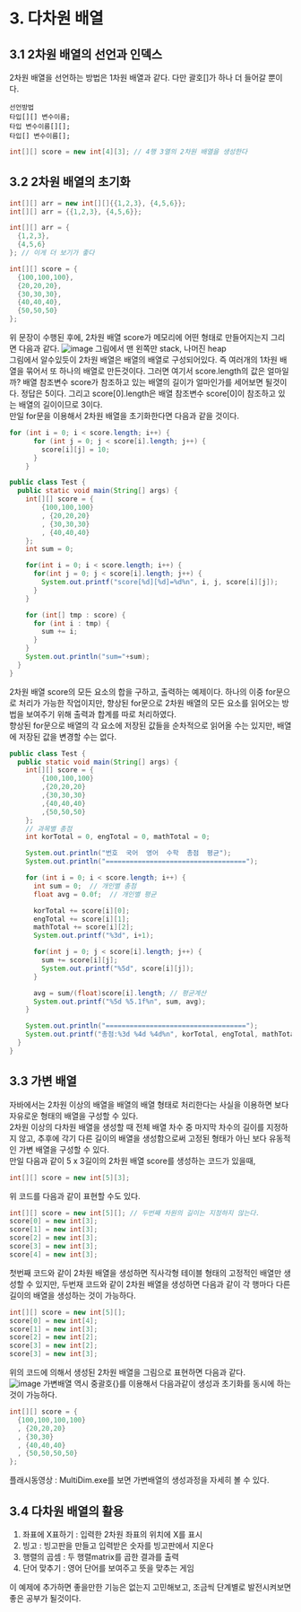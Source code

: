 # 3. 다차원 배열
## 3.1 2차원 배열의 선언과 인덱스
2차원 배열을 선언하는 방법은 1차원 배열과 같다. 다만 괄호[]가 하나 더 들어갈 뿐이다.  
```
선언방법
타입[][] 변수이름;
타입 변수이름[][];
타입[] 변수이름[];
```
```java
int[][] score = new int[4][3]; // 4행 3열의 2차원 배열을 생성한다
```

## 3.2 2차원 배열의 초기화
```java
int[][] arr = new int[][]{{1,2,3}, {4,5,6}};
int[][] arr = {{1,2,3}, {4,5,6}};
```
```java
int[][] arr = {
  {1,2,3},
  {4,5,6}
}; // 이게 더 보기가 좋다
```
```java
int[][] score = {
  {100,100,100},
  {20,20,20},
  {30,30,30},
  {40,40,40},
  {50,50,50}
};
```
위 문장이 수행된 후에, 2차원 배열 score가 메모리에 어떤 형태로 만들어지는지 그리면 다음과 같다.
![image](https://user-images.githubusercontent.com/68311318/121307491-02133a00-c93b-11eb-84fb-6fdd453fdb46.png)
그림에서 맨 왼쪽만 stack, 나머진 heap  
그림에서 알수있듯이 2차원 배열은 배열의 배열로 구성되어있다. 즉 여러개의 1차원 배열을 묶어서 또 하나의 배열로 만든것이다. 그러면 여기서 score.length의 값은 얼마일까? 배열 참조변수 score가 참조하고 있는 배열의 길이가 얼마인가를 세어보면 될것이다. 정답은 5이다. 그리고 score[0].length은 배열 참조변수 score[0]이 참조하고 있는 배열의 길이이므로 3이다.  
만일 for문을 이용해서 2차원 배열을 초기화한다면 다음과 같을 것이다.  
```java
for (int i = 0; i < score.length; i++) {
      for (int j = 0; j < score[i].length; j++) {
        score[i][j] = 10;
      }
    }
```
```java
public class Test {
  public static void main(String[] args) {
    int[][] score = {
        {100,100,100}
        , {20,20,20}
        , {30,30,30}
        , {40,40,40}
    };
    int sum = 0;

    for(int i = 0; i < score.length; i++) {
      for(int j = 0; j < score[i].length; j++) {
        System.out.printf("score[%d][%d]=%d%n", i, j, score[i][j]);
      }
    }

    for (int[] tmp : score) {
      for (int i : tmp) {
        sum += i;
      }
    }
    System.out.println("sum="+sum);
  }
}
```
2차원 배열 score의 모든 요소의 합을 구하고, 출력하는 예제이다. 하나의 이중 for문으로 처리가 가능한 작업이지만, 향상된 for문으로 2차원 배열의 모든 요소를 읽어오는 방법을 보여주기 위해 출력과 합계를 따로 처리하였다.  
향상된 for문으로 배열의 각 요소에 저장된 값들을 순차적으로 읽어올 수는 있지만, 배열에 저장된 값을 변경할 수는 없다.  

```java
public class Test {
  public static void main(String[] args) {
    int[][] score = {
        {100,100,100}
        ,{20,20,20}
        ,{30,30,30}
        ,{40,40,40}
        ,{50,50,50}
    };
    // 과목별 총점
    int korTotal = 0, engTotal = 0, mathTotal = 0;

    System.out.println("번호  국어  영어  수학  총점  평균");
    System.out.println("===================================");

    for (int i = 0; i < score.length; i++) {
      int sum = 0;  // 개인별 총점
      float avg = 0.0f;  // 개인별 평균

      korTotal += score[i][0];
      engTotal += score[i][1];
      mathTotal += score[i][2];
      System.out.printf("%3d", i+1);

      for(int j = 0; j < score[i].length; j++) {
        sum += score[i][j];
        System.out.printf("%5d", score[i][j]);
      }

      avg = sum/(float)score[i].length; // 평균계산
      System.out.printf("%5d %5.1f%n", sum, avg);
    }

    System.out.println("===================================");
    System.out.printf("총점:%3d %4d %4d%n", korTotal, engTotal, mathTotal);
  }
}
```

## 3.3 가변 배열
자바에서는 2차원 이상의 배열을 배열의 배열 형태로 처리한다는 사실을 이용하면 보다 자유로운 형태의 배열을 구성할 수 있다.  
2차원 이상의 다차원 배열을 생성할 때 전체 배열 차수 중 마지막 차수의 길이를 지정하지 않고, 추후에 각기 다른 길이의 배열을 생성함으로써 고정된 형태가 아닌 보다 유동적인 가변 배열을 구성할 수 있다.  
만일 다음과 같이 5 x 3길이의 2차원 배열 score를 생성하는 코드가 있을때,
```java
int[][] score = new int[5][3];
```
위 코드를 다음과 같이 표현할 수도 있다.
```java
int[][] score = new int[5][]; // 두번째 차원의 길이는 지정하지 않는다.
score[0] = new int[3];
score[1] = new int[3];
score[2] = new int[3];
score[3] = new int[3];
score[4] = new int[3];
```
첫번째 코드와 같이 2차원 배열을 생성하면 직사각형 테이블 형태의 고정적인 배열만 생성할 수 있지만, 두번재 코드와 같이 2차원 배열을 생성하면 다음과 같이 각 행마다 다른 길이의 배열을 생성하는 것이 가능하다.  
```java
int[][] score = new int[5][];
score[0] = new int[4];
score[1] = new int[3];
score[2] = new int[2];
score[3] = new int[2];
score[3] = new int[3];
```
위의 코드에 의해서 생성된 2차원 배열을 그림으로 표현하면 다음과 같다.  
![image](https://user-images.githubusercontent.com/68311318/121315359-3be83e80-c943-11eb-8116-a168d5ebe197.png)
가변배열 역시 중괄호{}를 이용해서 다음과같이 생성과 초기화를 동시에 하는 것이 가능하다.  
```java
int[][] score = {
  {100,100,100,100}
  , {20,20,20}
  , {30,30}
  , {40,40,40}
  , {50,50,50,50}
};
```
플래시동영상 : MultiDim.exe를 보면 가변배열의 생성과정을 자세히 볼 수 있다.  

## 3.4 다차원 배열의 활용
1. 좌표에 X표하기 : 입력한 2차원 좌표의 위치에 X를 표시
2. 빙고 : 빙고판을 만들고 입력받은 숫자를 빙고판에서 지운다
3. 행렬의 곱셈 : 두 행렬matrix를 곱한 결과를 출력
4. 단어 맞추기 : 영어 단어를 보여주고 뜻을 맞추는 게임

이 예제에 추가하면 좋을만한 기능은 없는지 고민해보고, 조금씩 단계별로 발전시켜보면 좋은 공부가 될것이다.  
```java
```